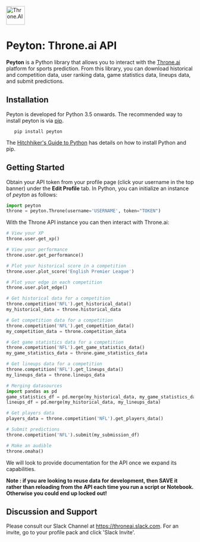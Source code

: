 <img src="https://www.throne.ai/static/logos/logo-only-left-white.png" alt="Throne.AI" height=50 />

Peyton: Throne.ai API
===================================

**Peyton** is a Python library that allows you to interact with the <a href="https://www.throne.ai">Throne.ai</a> platform for sports prediction. From this library, you can download historical and competition data, user ranking data, game statistics data, lineups data, and submit predictions.

Installation
------------

Peyton is developed for Python 3.5 onwards. The recommended way to
install peyton is via <a href="https://pypi.python.org/pypi/pip">pip</a>.

```
   pip install peyton
```

The <a href="http://docs.python-guide.org/en/latest/starting/installation">Hitchhiker's Guide to Python</a> has details on how to install Python and pip.

Getting Started
----------

Obtain your API token from your profile page (click your username in the top banner) under the **Edit Profile** tab. In Python, you can initialize an instance of *peyton* as follows:

```python
import peyton
throne = peyton.Throne(username='USERNAME', token="TOKEN")
```

With the Throne API instance you can then interact with Throne.ai:

```python
# View your XP
throne.user.get_xp()

# View your performance
throne.user.get_performance()

# Plot your historical score in a competition
throne.user.plot_score('English Premier League')

# Plot your edge in each competition
throne.user.plot_edge()

# Get historical data for a competition
throne.competition('NFL').get_historical_data()
my_historical_data = throne.historical_data

# Get competition data for a competition
throne.competition('NFL').get_competition_data()
my_competition_data = throne.competition_data

# Get game statistics data for a competition
throne.competition('NFL').get_game_statistics_data()
my_game_statistics_data = throne.game_statistics_data

# Get lineups data for a competition
throne.competition('NFL').get_lineups_data()
my_lineups_data = throne.lineups_data

# Merging datasources
import pandas as pd
game_statistics_df = pd.merge(my_historical_data, my_game_statistics_data)
lineups_df = pd.merge(my_historical_data, my_lineups_data)

# Get players data
players_data = throne.competition('NFL').get_players_data()

# Submit predictions 
throne.competition('NFL').submit(my_submission_df)

# Make an audible
throne.omaha()
```

We will look to provide documentation for the API once we expand its capabilities. 

**Note : if you are looking to reuse data for development, then SAVE it rather than reloading from the API each time you run a script or Notebook. Otherwise you could end up locked out!**

Discussion and Support
---------------------------

Please consult our Slack Channel at https://throneai.slack.com. For an invite, go to your profile pack and click 'Slack Invite'.
